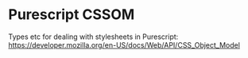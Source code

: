 # Purescript CSSOM

Types etc for dealing with stylesheets in Purescript: https://developer.mozilla.org/en-US/docs/Web/API/CSS_Object_Model
